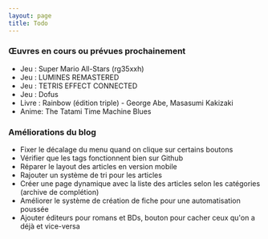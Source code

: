 ```yaml
---
layout: page
title: Todo
---
```


### Œuvres en cours ou prévues prochainement
- Jeu : Super Mario All-Stars (rg35xxh)
- Jeu : LUMINES REMASTERED
- Jeu : TETRIS EFFECT CONNECTED
- Jeu : Dofus
- Livre : Rainbow (édition triple) - George Abe, Masasumi Kakizaki 
- Anime: The Tatami Time Machine Blues

### Améliorations du blog
- Fixer le décalage du menu quand on clique sur certains boutons
- Vérifier que les tags fonctionnent bien sur Github
- Réparer le layout des articles en version mobile
- Rajouter un système de tri pour les articles
- Créer une page dynamique avec la liste des articles selon les catégories (archive de complétion)
- Améliorer le système de création de fiche pour une automatisation poussée
- Ajouter éditeurs pour romans et BDs, bouton pour cacher ceux qu'on a déjà et vice-versa